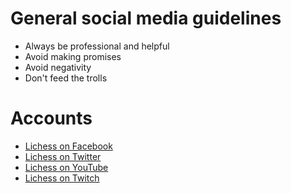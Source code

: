 # General social media guidelines

* Always be professional and helpful
* Avoid making promises
* Avoid negativity
* Don't feed the trolls

# Accounts

* [Lichess on Facebook](https://www.facebook.com/lichessdotorg/)
* [Lichess on Twitter](https://twitter.com/lichess)
* [Lichess on YouTube](http://www.youtube.com/c/LichessDotOrg)
* [Lichess on Twitch](https://twitch.tv/lichessdotorg)